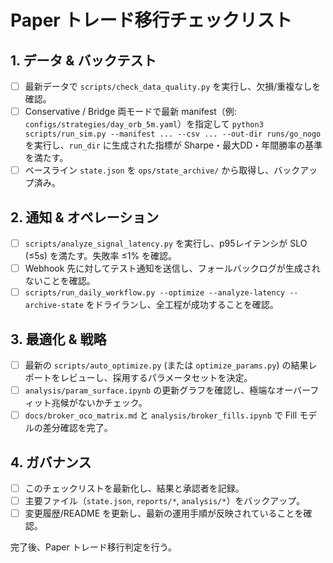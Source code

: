 # Paper トレード移行チェックリスト

## 1. データ & バックテスト
- [ ] 最新データで `scripts/check_data_quality.py` を実行し、欠損/重複なしを確認。
- [ ] Conservative / Bridge 両モードで最新 manifest（例: `configs/strategies/day_orb_5m.yaml`）を指定して `python3 scripts/run_sim.py --manifest ... --csv ... --out-dir runs/go_nogo` を実行し、`run_dir` に生成された指標が Sharpe・最大DD・年間勝率の基準を満たす。
- [ ] ベースライン `state.json` を `ops/state_archive/` から取得し、バックアップ済み。

## 2. 通知 & オペレーション
- [ ] `scripts/analyze_signal_latency.py` を実行し、p95レイテンシが SLO (≤5s) を満たす。失敗率 ≤1% を確認。
- [ ] Webhook 先に対してテスト通知を送信し、フォールバックログが生成されないことを確認。
- [ ] `scripts/run_daily_workflow.py --optimize --analyze-latency --archive-state` をドライランし、全工程が成功することを確認。

## 3. 最適化 & 戦略
- [ ] 最新の `scripts/auto_optimize.py` (または `optimize_params.py`) の結果レポートをレビューし、採用するパラメータセットを決定。
- [ ] `analysis/param_surface.ipynb` の更新グラフを確認し、極端なオーバーフィット兆候がないかチェック。
- [ ] `docs/broker_oco_matrix.md` と `analysis/broker_fills.ipynb` で Fill モデルの差分確認を完了。

## 4. ガバナンス
- [ ] このチェックリストを最新化し、結果と承認者を記録。
- [ ] 主要ファイル（`state.json`, `reports/*`, `analysis/*`）をバックアップ。
- [ ] 変更履歴/README を更新し、最新の運用手順が反映されていることを確認。

完了後、Paper トレード移行判定を行う。
